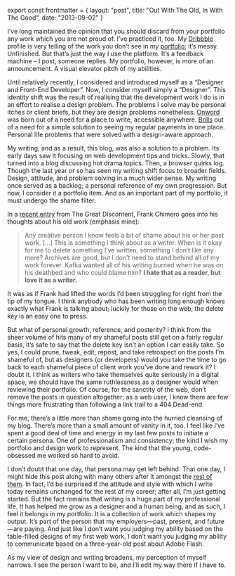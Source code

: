 export const frontmatter = {
layout: "post",
title: "Out With The Old, In With The Good",
date: "2013-09-02"
}



I’ve long maintained the opinion that you should discard from your portfolio any
work which you are not proud of. I’ve practiced it, too. My
[Dribbble](http://dribbble.com/dte) profile is very telling of the work you
don’t see in my [portfolio](/portfolio); it’s messy. Unfinished. But that’s just
the way I use the platform. It’s a feedback machine – I post, someone replies.
My portfolio, however, is more of an announcement. A visual elevator pitch of my
abilities.

Until relatively recently, I considered and introduced myself as a “Designer and
Front-End Developer”. Now, I consider myself simply a “Designer”. This identity
shift was the result of realising that the development work I do is in an effort
to realise a design problem. The problems I solve may be personal itches or
client briefs, but they are design problems nonetheless.
[Onword](http://onword.co) was born out of a need for a place to write,
accessible anywhere. [Brills](http://brills.me) out of a need for a simple
solution to seeing my regular payments in one place. Personal life problems that
were solved with a design-aware approach.

My writing, and as a result, this blog, was also a solution to a problem. Its
early days saw it focusing on web development tips and tricks. Slowly, that
turned into a blog discussing hot drama topics. Then, a browser quirks log.
Though the last year or so has seen my writing shift focus to broader fields.
Design, attitude, and problem solving in a much wider sense. My writing once
served as a backlog; a personal reference of my own progression. But now, I
consider it a portfolio item. And as an important part of my portfolio, it must
undergo the shame filter.

In a [recent entry](http://thegreatdiscontent.com/frank-chimero) from The Great
Discontent, Frank Chimero goes into his thoughts about his old work (emphasis
mine):

> Any creative person I know feels a bit of shame about his or her past work.
> […] This is something I think about as a writer. When is it okay for me to
> delete something I’ve written, something I don’t like any more? Archives are
> good, but I don’t need to stand behind all of my work forever. Kafka wanted
> all of his writing burned when he was on his deathbed and who could blame him?
> **I hate that as a reader, but love it as a writer.**

It was as if Frank had lifted the words I’d been struggling for right from the
tip of my tongue. I think anybody who has been writing long enough knows exactly
what Frank is talking about; luckily for those on the web, the delete key is an
easy one to press.

But what of personal growth, reference, and posterity? I think from the sheer
volume of hits many of my shameful posts still get on a fairly regular basis,
it’s safe to say that the delete key isn’t an option I can easily take. So yes,
I could prune, tweak, edit, repost, and take retrospect on the posts I’m
shameful of, but as designers (or developers) would you take the time to go back
to each shameful piece of client work you’ve done and rework it? I doubt it. I
think as writers who take themselves quite seriously in a digital space, we
should have the same ruthlessness as a designer would when reviewing their
portfolio. Of course, for the sanctity of the web, don’t remove the posts in
question altogether; as a web user, I know there are few things more frustrating
than following a link trail to a 404 Dead-end.

For me, there’s a little more than shame going into the hurried cleansing of my
blog. There’s more than a small amount of vanity in it, too. I feel like I’ve
spent a good deal of time and energy in my last few posts to initiate a certain
persona. One of professionalism and consistency; the kind I wish my portfolio
and design work to represent. The kind that the young, code-obsessed me worked
so hard to avoid.

I don’t doubt that one day, that persona may get left behind. That one day, I
might hide this post along with many others after it amongst the [rest of
them](/archive). In fact, I’d be surprised if the attitude and style with which
I write today remains unchanged for the rest of my career; after all, I’m just
getting started. But the fact remains that writing is a huge part of my
professional life. It has helped me grow as a designer and a human being, and as
such, I feel it belongs in my portfolio. It is a collection of work which shapes
my output. It’s part of the person that my employers—past, present, and
future—are paying. And just like I don’t want you judging my ability based on
the table-filled designs of my first web work, I don’t want you judging my
ability to communicate based on a three-year-old post about Adobe Flash.

As my view of design and writing broadens, my perception of myself narrows. I
see the person I want to be, and I’ll edit my way there if I have to.
